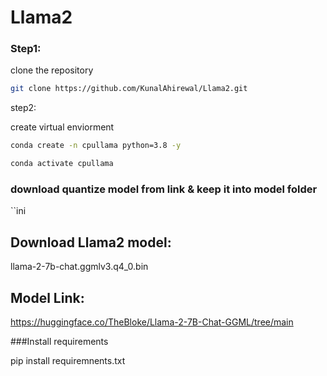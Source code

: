# Llama2

### Step1:


clone the repository


```bash
git clone https://github.com/KunalAhirewal/Llama2.git
```


step2:

create virtual enviorment

```bash
conda create -n cpullama python=3.8 -y
```

```bash
conda activate cpullama
```

### download quantize model from link & keep it into model folder

``ini
## Download Llama2 model:

llama-2-7b-chat.ggmlv3.q4_0.bin


## Model Link:

https://huggingface.co/TheBloke/Llama-2-7B-Chat-GGML/tree/main


###Install requirements

pip install requiremnents.txt

```
